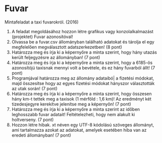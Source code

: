 # Fuvar
Mintafeladat a taxi fuvarokról. (2016)

1. A feladat megoldásához hozzon létre grafikus vagy konzolalkalmazást (projektet) Fuvar azonosítóval!
2. Olvassa be a fuvar.csv állományban található adatokat és tárolja el egy megfelelően megválasztott adatszerkezetben! (8 pont)
3. Határozza meg és írja ki a képernyőre a minta szerint, hogy hány utazás került feljegyzésre az állományban! (7 pont)
4. Határozza meg és írja ki a képernyőre a minta szerint, hogy a 6185-ös azonosítójú taxisnak mennyi volt a bevétele, és ez hány fuvarból állt! (7 pont)
5. Programjával határozza meg az állomány adataibó| a fizetési módokat, majd összesítse hogy az egyes fizetési módokat hányszor választották az utak során! (7 pont)
6. Határozza meg és írja ki a képernyőre a minta szerint, hogy összesen hány km-t tettek meg a taxisok (1 mérföld : 1,6 km)! Az eredményt két tizedesjegyre kerekítve jelenítse meg a képernyőn! (7 pont)
7. Határozza meg és írja ki a képernyőre a minta szerint az időben leghosszabb fuvar adatait! Feltételezheti, hogy nem alakult ki holtverseny. (7 pont)
8. Hozzon létre hibak. xt néven egy UTF-8 kódolású szöveges állományt, ami tartalmazza azokat az adatokat, amelyek esetében hiba van az eredeti állományban! (7 pont)
